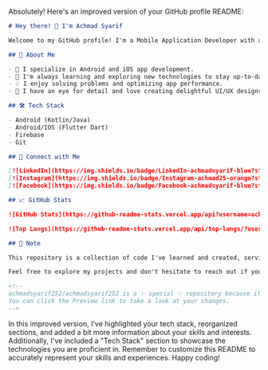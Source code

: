 Absolutely! Here's an improved version of your GitHub profile README:

```markdown
# Hey there! 👋 I'm Achmad Syarif

Welcome to my GitHub profile! I'm a Mobile Application Developer with a passion for creating innovative and user-friendly apps. Currently, I work at Tele Cexup Indonesia, where I get to turn my ideas into reality.

## 🚀 About Me

- 🔭 I specialize in Android and iOS app development.
- 🌱 I'm always learning and exploring new technologies to stay up-to-date.
- 💡 I enjoy solving problems and optimizing app performance.
- 🎨 I have an eye for detail and love creating delightful UI/UX designs.

## 🛠️ Tech Stack

- Android (Kotlin/Java)
- Android/IOS (Flutter Dart)
- Firebase
- Git

## 🔗 Connect with Me

[![LinkedIn](https://img.shields.io/badge/LinkedIn-achmadsyarif-blue?style=flat-square&logo=linkedin&logoColor=white)](https://www.linkedin.com/in/achmad-syarif-38a625255/)
[![Instagram](https://img.shields.io/badge/Instagram-achmad25-orange?style=flat-square&logo=instagram&logoColor=white)](https://www.instagram.com/_achmad25/)
[![Facebook](https://img.shields.io/badge/Facebook-achmadsyarif-blue?style=flat-square&logo=facebook&logoColor=white)](https://www.facebook.com/achmadsyarif/)

## 📈 GitHub Stats

![GitHub Stats](https://github-readme-stats.vercel.app/api?username=achmadsyarif252&show_icons=true&count_private=true&hide=prs)

![Top Langs](https://github-readme-stats.vercel.app/api/top-langs/?username=achmadsyarif252&layout=compact&theme=dark)

## 📝 Note

This repository is a collection of code I've learned and created, serving as a backup in case I lose data locally. Apologies if it's a bit messy at the moment, but I'll gradually tidy it up.

Feel free to explore my projects and don't hesitate to reach out if you have any questions or ideas for collaboration!

<!--
achmadsyarif252/achmadsyarif252 is a ✨ special ✨ repository because its README.md (this file) appears on your GitHub profile.
You can click the Preview link to take a look at your changes.
-->
```

In this improved version, I've highlighted your tech stack, reorganized sections, and added a bit more information about your skills and interests. Additionally, I've included a "Tech Stack" section to showcase the technologies you are proficient in. Remember to customize this README to accurately represent your skills and experiences. Happy coding!
